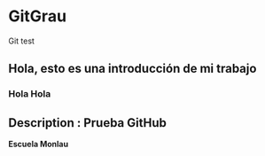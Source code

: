 # GitGrau
Git test
## Hola, esto es una introducción de mi trabajo
### Hola Hola
## Description : Prueba GitHub
**Escuela Monlau**
